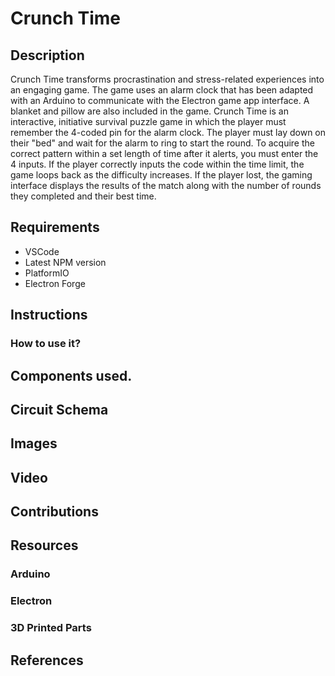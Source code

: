 # Crunch Time

## Description

Crunch Time transforms procrastination and stress-related experiences into an engaging game. The game uses an alarm clock that has been adapted with an Arduino to communicate with the Electron game app interface. A blanket and pillow are also included in the game. Crunch Time is an interactive, initiative survival puzzle game in which the player must remember the 4-coded pin for the alarm clock. The player must lay down on their "bed" and wait for the alarm to ring to start the round. To acquire the correct pattern within a set length of time after it alerts, you must enter the 4 inputs. If the player correctly inputs the code within the time limit, the game loops back as the difficulty increases. If the player lost, the gaming interface displays the results of the match along with the number of rounds they completed and their best time.

## Requirements

- VSCode
- Latest NPM version
- PlatformIO
- Electron Forge

## Instructions

### How to use it?

## Components used.

## Circuit Schema

## Images

## Video

## Contributions

## Resources

### Arduino

### Electron

### 3D Printed Parts

## References